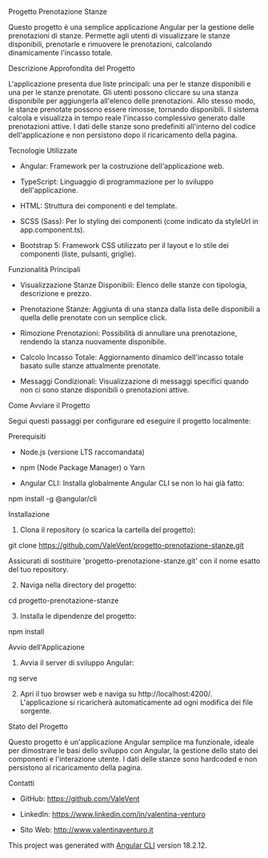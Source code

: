 Progetto Prenotazione Stanze

Questo progetto è una semplice applicazione Angular per la gestione delle prenotazioni di stanze. Permette agli utenti di visualizzare le stanze disponibili, prenotarle e rimuovere le prenotazioni, calcolando dinamicamente l'incasso totale.


Descrizione Approfondita del Progetto

L'applicazione presenta due liste principali: una per le stanze disponibili e una per le stanze prenotate. Gli utenti possono cliccare su una stanza disponibile per aggiungerla all'elenco delle prenotazioni. Allo stesso modo, le stanze prenotate possono essere rimosse, tornando disponibili. Il sistema calcola e visualizza in tempo reale l'incasso complessivo generato dalle prenotazioni attive. I dati delle stanze sono predefiniti all'interno del codice dell'applicazione e non persistono dopo il ricaricamento della pagina.


Tecnologie Utilizzate

- Angular: Framework per la costruzione dell'applicazione web.

- TypeScript: Linguaggio di programmazione per lo sviluppo dell'applicazione.

- HTML: Struttura dei componenti e del template.

- SCSS (Sass): Per lo styling dei componenti (come indicato da styleUrl in app.component.ts).

- Bootstrap 5: Framework CSS utilizzato per il layout e lo stile dei componenti (liste, pulsanti, griglie).


Funzionalità Principali

- Visualizzazione Stanze Disponibili: Elenco delle stanze con tipologia, descrizione e prezzo.

- Prenotazione Stanze: Aggiunta di una stanza dalla lista delle disponibili a quella delle prenotate con un semplice click.

- Rimozione Prenotazioni: Possibilità di annullare una prenotazione, rendendo la stanza nuovamente disponibile.

- Calcolo Incasso Totale: Aggiornamento dinamico dell'incasso totale basato sulle stanze attualmente prenotate.

- Messaggi Condizionali: Visualizzazione di messaggi specifici quando non ci sono stanze disponibili o prenotazioni attive.


Come Avviare il Progetto

Segui questi passaggi per configurare ed eseguire il progetto localmente:


Prerequisiti

- Node.js (versione LTS raccomandata)

- npm (Node Package Manager) o Yarn

- Angular CLI: Installa globalmente Angular CLI se non lo hai già fatto:

npm install -g @angular/cli


Installazione

1. Clona il repository (o scarica la cartella del progetto):

git clone https://github.com/ValeVent/progetto-prenotazione-stanze.git

Assicurati di sostituire 'progetto-prenotazione-stanze.git' con il nome esatto del tuo repository.

2. Naviga nella directory del progetto:

cd progetto-prenotazione-stanze

3. Installa le dipendenze del progetto:

npm install


Avvio dell'Applicazione

1. Avvia il server di sviluppo Angular:

ng serve

2. Apri il tuo browser web e naviga su http://localhost:4200/. L'applicazione si ricaricherà automaticamente ad ogni modifica dei file sorgente.

Stato del Progetto

Questo progetto è un'applicazione Angular semplice ma funzionale, ideale per dimostrare le basi dello sviluppo con Angular, la gestione dello stato dei componenti e l'interazione utente. I dati delle stanze sono hardcoded e non persistono al ricaricamento della pagina.


Contatti

- GitHub: https://github.com/ValeVent

- LinkedIn: https://www.linkedin.com/in/valentina-venturo

- Sito Web: http://www.valentinaventuro.it

This project was generated with [Angular CLI](https://github.com/angular/angular-cli) version 18.2.12.

